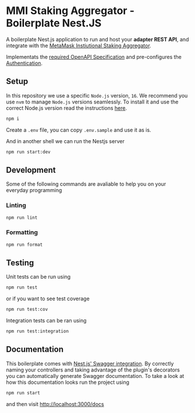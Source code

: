 # MMI Staking Aggregator - Boilerplate Nest.JS

A boilerplate Nest.js application to run and host your **adapter REST API**, and integrate with the [MetaMask Instiutional Staking Aggregator](https://consensys.gitlab.io/codefi/products/mmi/staking-aggregator-auth-poc/).

Implementats the [required OpenAPI Specification](https://consensys.gitlab.io/codefi/products/mmi/staking-aggregator-auth-poc/docs/integrating-via-rest-api/adapter-openapi) and pre-configures the [Authentication](https://consensys.gitlab.io/codefi/products/mmi/staking-aggregator-auth-poc/docs/integrating-via-rest-api/authentication).

## Setup

In this repository we use a specific `Node.js` version, `16`. We recommend you use `nvm` to manage `Node.js` versions seamlessly. To install it and use the correct Node.js version read the instructions [here](https://github.com/nvm-sh/nvm).

```bash
npm i
```

Create a `.env` file, you can copy `.env.sample` and use it as is.

And in another shell we can run the Nestjs server

```bash
npm run start:dev
```

## Development

Some of the following commands are avaliable to help you on your everyday programming

### Linting

```bash
npm run lint
```

### Formatting

```bash
npm run format
```

## Testing

Unit tests can be run using

```bash
npm run test
```

or if you want to see test coverage

```bash
npm run test:cov
```

Integration tests can be ran using

```bash
npm run test:integration
```

## Documentation

This boilerplate comes with [Nest.js' Swagger integration](https://docs.nestjs.com/recipes/swagger). By correctly naming your controllers and taking advantage of the plugin's decorators you can automatically generate Swagger documentation. To take a look at how this documentation looks run the project using

```bash
npm run start
```

and then visit [http://localhost:3000/docs](http://localhost:3000/docs)
